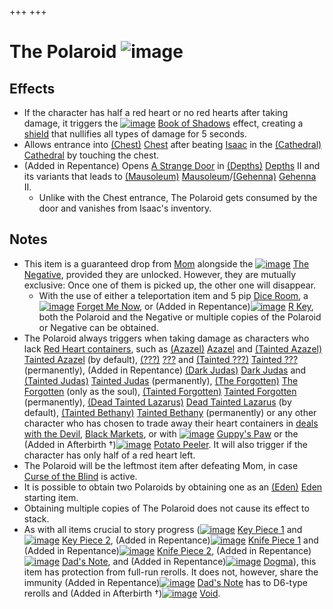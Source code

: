 +++
+++

 # The Polaroid ![image](/image/The_Polaroid.png) 

Effects
---------


* If the character has half a red heart or no red hearts after taking damage, it triggers the [![image](/image/Book_of_Shadows.png)](/wiki/Book_of_Shadows "Book of Shadows") [Book of Shadows](/wiki/Book_of_Shadows "Book of Shadows") effect, creating a [shield](/wiki/Shield "Shield") that nullifies all types of damage for 5 seconds.
* Allows entrance into [(Chest)](/wiki/Chest_(Floor) "Chest") [Chest](/wiki/Chest_(Floor) "Chest (Floor)") after beating [Isaac](/wiki/Isaac_(Boss) "Isaac (Boss)") in the [(Cathedral)](/wiki/Cathedral "Cathedral") [Cathedral](/wiki/Cathedral "Cathedral") by touching the chest.
* (Added in Repentance) Opens [A Strange Door](/wiki/A_Strange_Door "A Strange Door") in [(Depths)](/wiki/Depths "Depths") [Depths](/wiki/Depths "Depths") II and its variants that leads to [(Mausoleum)](/wiki/Mausoleum "Mausoleum") [Mausoleum](/wiki/Mausoleum "Mausoleum")/[(Gehenna)](/wiki/Gehenna "Gehenna") [Gehenna](/wiki/Gehenna "Gehenna") II.
	+ Unlike with the Chest entrance, The Polaroid gets consumed by the door and vanishes from Isaac's inventory.


Notes
-------


* This item is a guaranteed drop from [Mom](/wiki/Mom "Mom") alongside the [![image](/image/The_Negative.png)](/wiki/The_Negative "The Negative") [The Negative](/wiki/The_Negative "The Negative"), provided they are unlocked. However, they are mutually exclusive: Once one of them is picked up, the other one will disappear.
	+ With the use of either a teleportation item and 5 pip [Dice Room](/wiki/Dice_Room "Dice Room"), a [![image](/image/Forget_Me_Now.png)](/wiki/Forget_Me_Now "Forget Me Now") [Forget Me Now](/wiki/Forget_Me_Now "Forget Me Now"), or (Added in Repentance)[![image](/image/R_Key.png)](/wiki/R_Key "R Key") [R Key](/wiki/R_Key "R Key"), both the Polaroid and the Negative or multiple copies of the Polaroid or Negative can be obtained.
* The Polaroid always triggers when taking damage as characters who lack [Red Heart containers](/wiki/Red_Heart_container "Red Heart container"), such as  [(Azazel)](/wiki/Azazel "Azazel") [Azazel](/wiki/Azazel "Azazel") and  [(Tainted Azazel)](/wiki/Tainted_Azazel "Tainted Azazel") [Tainted Azazel](/wiki/Tainted_Azazel "Tainted Azazel") (by default),  [(???)](/wiki/%3F%3F%3F_(Character) "???") [???](/wiki/%3F%3F%3F_(Character) "??? (Character)") and  [(Tainted ???)](/wiki/Tainted_%3F%3F%3F "Tainted ???") [Tainted ???](/wiki/Tainted_%3F%3F%3F "Tainted ???") (permanently), (Added in Repentance) [(Dark Judas)](/wiki/Dark_Judas "Dark Judas") [Dark Judas](/wiki/Dark_Judas "Dark Judas") and  [(Tainted Judas)](/wiki/Tainted_Judas "Tainted Judas") [Tainted Judas](/wiki/Tainted_Judas "Tainted Judas") (permanently),  [(The Forgotten)](/wiki/The_Forgotten "The Forgotten") [The Forgotten](/wiki/The_Forgotten "The Forgotten") (only as the soul),  [(Tainted Forgotten)](/wiki/Tainted_Forgotten "Tainted Forgotten") [Tainted Forgotten](/wiki/Tainted_Forgotten "Tainted Forgotten") (permanently), [(Dead Tainted Lazarus)](/wiki/Dead_Tainted_Lazarus "Dead Tainted Lazarus") [Dead Tainted Lazarus](/wiki/Dead_Tainted_Lazarus "Dead Tainted Lazarus") (by default),  [(Tainted Bethany)](/wiki/Tainted_Bethany "Tainted Bethany") [Tainted Bethany](/wiki/Tainted_Bethany "Tainted Bethany") (permanently) or any other character who has chosen to trade away their heart containers in [deals with the Devil](/wiki/Devil_room "Devil room"), [Black Markets](/wiki/Black_Market "Black Market"), or with [![image](/image/Guppy%27s_Paw.png)](/wiki/Guppy%27s_Paw "Guppy's Paw") [Guppy's Paw](/wiki/Guppy%27s_Paw "Guppy's Paw") or the (Added in Afterbirth †)[![image](/image/Potato_Peeler.png)](/wiki/Potato_Peeler "Potato Peeler") [Potato Peeler](/wiki/Potato_Peeler "Potato Peeler"). It will also trigger if the character has only half of a red heart left.
* The Polaroid will be the leftmost item after defeating Mom, in case [Curse of the Blind](/wiki/Curse_of_the_Blind "Curse of the Blind") is active.
* It is possible to obtain two Polaroids by obtaining one as an  [(Eden)](/wiki/Eden "Eden") [Eden](/wiki/Eden "Eden") starting item.
* Obtaining multiple copies of The Polaroid does not cause its effect to stack.
* As with all items crucial to story progress ([![image](/image/Key_Piece_1.png)](/wiki/Key_Piece_1 "Key Piece 1") [Key Piece 1](/wiki/Key_Piece_1 "Key Piece 1") and [![image](/image/Key_Piece_2.png)](/wiki/Key_Piece_2 "Key Piece 2") [Key Piece 2](/wiki/Key_Piece_2 "Key Piece 2"), (Added in Repentance)[![image](/image/Knife_Piece_1.png)](/wiki/Knife_Piece_1 "Knife Piece 1") [Knife Piece 1](/wiki/Knife_Piece_1 "Knife Piece 1") and (Added in Repentance)[![image](/image/Knife_Piece_2.png)](/wiki/Knife_Piece_2 "Knife Piece 2") [Knife Piece 2](/wiki/Knife_Piece_2 "Knife Piece 2"), (Added in Repentance)[![image](/image/Dad%27s_Note.png)](/wiki/Dad%27s_Note "Dad's Note") [Dad's Note](/wiki/Dad%27s_Note "Dad's Note"), and (Added in Repentance)[![image](/image/Dogma_(Item).png)](/wiki/Dogma_(Item) "Dogma") [Dogma](/wiki/Dogma_(Item) "Dogma (Item)")), this item has protection from full-run rerolls. It does not, however, share the immunity (Added in Repentance)[![image](/image/Dad%27s_Note.png)](/wiki/Dad%27s_Note "Dad's Note") [Dad's Note](/wiki/Dad%27s_Note "Dad's Note") has to D6-type rerolls and (Added in Afterbirth †)[![image](/image/Void.png)](/wiki/Void "Void") [Void](/wiki/Void "Void").


